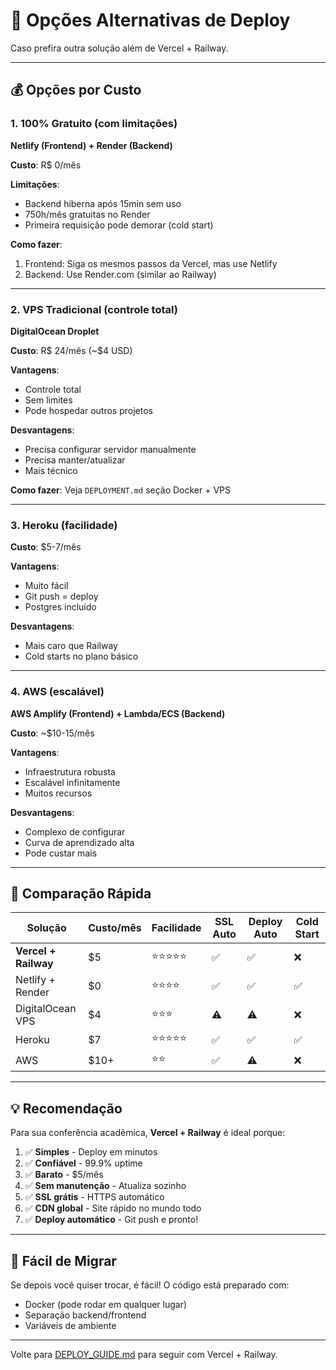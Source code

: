 # 🚀 Opções Alternativas de Deploy

Caso prefira outra solução além de Vercel + Railway.

---

## 💰 Opções por Custo

### 1. **100% Gratuito (com limitações)**

**Netlify (Frontend) + Render (Backend)**

**Custo**: R$ 0/mês

**Limitações**:

- Backend hiberna após 15min sem uso
- 750h/mês gratuitas no Render
- Primeira requisição pode demorar (cold start)

**Como fazer**:

1. Frontend: Siga os mesmos passos da Vercel, mas use Netlify
2. Backend: Use Render.com (similar ao Railway)

---

### 2. **VPS Tradicional (controle total)**

**DigitalOcean Droplet**

**Custo**: R$ 24/mês (~$4 USD)

**Vantagens**:

- Controle total
- Sem limites
- Pode hospedar outros projetos

**Desvantagens**:

- Precisa configurar servidor manualmente
- Precisa manter/atualizar
- Mais técnico

**Como fazer**: Veja `DEPLOYMENT.md` seção Docker + VPS

---

### 3. **Heroku (facilidade)**

**Custo**: $5-7/mês

**Vantagens**:

- Muito fácil
- Git push = deploy
- Postgres incluído

**Desvantagens**:

- Mais caro que Railway
- Cold starts no plano básico

---

### 4. **AWS (escalável)**

**AWS Amplify (Frontend) + Lambda/ECS (Backend)**

**Custo**: ~$10-15/mês

**Vantagens**:

- Infraestrutura robusta
- Escalável infinitamente
- Muitos recursos

**Desvantagens**:

- Complexo de configurar
- Curva de aprendizado alta
- Pode custar mais

---

## 🌟 Comparação Rápida

| Solução              | Custo/mês | Facilidade | SSL Auto | Deploy Auto | Cold Start |
| -------------------- | --------- | ---------- | -------- | ----------- | ---------- |
| **Vercel + Railway** | $5        | ⭐⭐⭐⭐⭐ | ✅       | ✅          | ❌         |
| Netlify + Render     | $0        | ⭐⭐⭐⭐   | ✅       | ✅          | ✅         |
| DigitalOcean VPS     | $4        | ⭐⭐⭐     | ⚠️       | ⚠️          | ❌         |
| Heroku               | $7        | ⭐⭐⭐⭐⭐ | ✅       | ✅          | ✅         |
| AWS                  | $10+      | ⭐⭐       | ✅       | ⚠️          | ❌         |

---

## 💡 Recomendação

Para sua conferência acadêmica, **Vercel + Railway** é ideal porque:

1. ✅ **Simples** - Deploy em minutos
2. ✅ **Confiável** - 99.9% uptime
3. ✅ **Barato** - $5/mês
4. ✅ **Sem manutenção** - Atualiza sozinho
5. ✅ **SSL grátis** - HTTPS automático
6. ✅ **CDN global** - Site rápido no mundo todo
7. ✅ **Deploy automático** - Git push e pronto!

---

## 🔄 Fácil de Migrar

Se depois você quiser trocar, é fácil! O código está preparado com:

- Docker (pode rodar em qualquer lugar)
- Separação backend/frontend
- Variáveis de ambiente

---

Volte para [DEPLOY_GUIDE.md](./DEPLOY_GUIDE.md) para seguir com Vercel + Railway.
